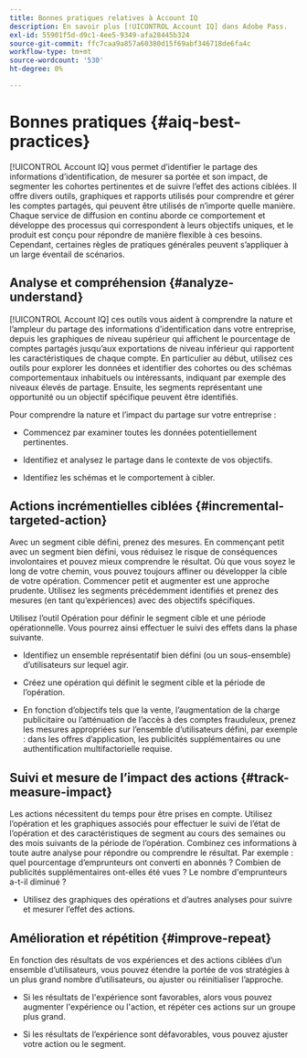 ```yaml
---
title: Bonnes pratiques relatives à Account IQ
description: En savoir plus [!UICONTROL Account IQ] dans Adobe Pass.
exl-id: 55901f5d-d9c1-4ee5-9349-afa28445b324
source-git-commit: ffc7caa9a857a60380d15f69abf346718de6fa4c
workflow-type: tm+mt
source-wordcount: '530'
ht-degree: 0%

---
```


# Bonnes pratiques {#aiq-best-practices}

[!UICONTROL Account IQ] vous permet d’identifier le partage des informations d’identification, de mesurer sa portée et son impact, de segmenter les cohortes pertinentes et de suivre l’effet des actions ciblées. Il offre divers outils, graphiques et rapports utilisés pour comprendre et gérer les comptes partagés, qui peuvent être utilisés de n’importe quelle manière. Chaque service de diffusion en continu aborde ce comportement et développe des processus qui correspondent à leurs objectifs uniques, et le produit est conçu pour répondre de manière flexible à ces besoins.  Cependant, certaines règles de pratiques générales peuvent s’appliquer à un large éventail de scénarios.

## Analyse et compréhension {#analyze-understand}

[!UICONTROL Account IQ] ces outils vous aident à comprendre la nature et l’ampleur du partage des informations d’identification dans votre entreprise, depuis les graphiques de niveau supérieur qui affichent le pourcentage de comptes partagés jusqu’aux exportations de niveau inférieur qui rapportent les caractéristiques de chaque compte. En particulier au début, utilisez ces outils pour explorer les données et identifier des cohortes ou des schémas comportementaux inhabituels ou intéressants, indiquant par exemple des niveaux élevés de partage. Ensuite, les segments représentant une opportunité ou un objectif spécifique peuvent être identifiés.

Pour comprendre la nature et l’impact du partage sur votre entreprise :

* Commencez par examiner toutes les données potentiellement pertinentes.

* Identifiez et analysez le partage dans le contexte de vos objectifs.

* Identifiez les schémas et le comportement à cibler.

## Actions incrémentielles ciblées {#incremental-targeted-action}

Avec un segment cible défini, prenez des mesures. En commençant petit avec un segment bien défini, vous réduisez le risque de conséquences involontaires et pouvez mieux comprendre le résultat. Où que vous soyez le long de votre chemin, vous pouvez toujours affiner ou développer la cible de votre opération.
Commencer petit et augmenter est une approche prudente. Utilisez les segments précédemment identifiés et prenez des mesures (en tant qu’expériences) avec des objectifs spécifiques.

Utilisez l’outil Opération pour définir le segment cible et une période opérationnelle. Vous pourrez ainsi effectuer le suivi des effets dans la phase suivante.

* Identifiez un ensemble représentatif bien défini (ou un sous-ensemble) d’utilisateurs sur lequel agir.

* Créez une opération qui définit le segment cible et la période de l’opération.

* En fonction d’objectifs tels que la vente, l’augmentation de la charge publicitaire ou l’atténuation de l’accès à des comptes frauduleux, prenez les mesures appropriées sur l’ensemble d’utilisateurs défini, par exemple : dans les offres d’application, les publicités supplémentaires ou une authentification multifactorielle requise.

<!--If necessary, gauge the affect [by measuring the impact of actions taken](#track-measure-impact).-->

## Suivi et mesure de l’impact des actions {#track-measure-impact}

Les actions nécessitent du temps pour être prises en compte. Utilisez l’opération et les graphiques associés pour effectuer le suivi de l’état de l’opération et des caractéristiques de segment au cours des semaines ou des mois suivants de la période de l’opération. Combinez ces informations à toute autre analyse pour répondre ou comprendre le résultat. Par exemple : quel pourcentage d’emprunteurs ont converti en abonnés ? Combien de publicités supplémentaires ont-elles été vues ? Le nombre d&#39;emprunteurs a-t-il diminué ?

* Utilisez des graphiques des opérations et d’autres analyses pour suivre et mesurer l’effet des actions.

## Amélioration et répétition {#improve-repeat}

En fonction des résultats de vos expériences et des actions ciblées d’un ensemble d’utilisateurs, vous pouvez étendre la portée de vos stratégies à un plus grand nombre d’utilisateurs, ou ajuster ou réinitialiser l’approche.

* Si les résultats de l&#39;expérience sont favorables, alors vous pouvez augmenter l&#39;expérience ou l&#39;action, et répéter ces actions sur un groupe plus grand.

* Si les résultats de l’expérience sont défavorables, vous pouvez ajuster votre action ou le segment.

<!--

Best Practices
[!UICONTROL Account IQ] enables you to maximize your business ROI, and eventually grow your subscribers and revenue by understanding subscriber usage patterns and password sharing. Read on to know how you can make the best use of [!UICONTROL Account IQ] to manage credential sharing.

Analyze and understand
Authorized access of streaming services generates vast sums of data representing user activity. Use [!UICONTROL Account IQ] analytics tools to explore the data and identify interesting cohorts or behavioral patterns that indicate sharing. Then, segments representing a particular opportunity or objective can be identified.

To understand nature and impact of sharing on your business:

Use [!UICONTROL Account IQ] to access all relevant data.

Identify and analyze sharing in the context of your objectives.

Identify patterns and behavior to target.

Take targeted incremental action
To start small and ramp up is a prudent approach. Use previously identified segments, and take actions (as experiments) with specific objectives.

Identify a well-defined, representative subset of users in the segment to act on.

Depending on objectives such as upselling, increasing ad load, or mitigating access to fraudulent accounts, take relevant actions to include customer messaging or offers, extra ads, or requiring multi-factor authentication.

Target users are likely to respond to offers to upgrade and pay for sharing.

Align enterprise stakeholders to update strategy, such as:

Revisit partner agreements to enlist cooperation or concessions.

Simplify access and enhance the user experience for good customers.

Mitigate sharing by limiting access to obvious moochers.

If necessary, gauge the affect by measuring the impact of actions taken.

Track and measure the impact of actions
Once you have acted on some set of users within a segment, it is important to measure the effect of those actions over a subsequent period of weeks or months. For example, you would want to understand:

What percentage of borrowers converted to subscribers?

How many additional ads were viewed?

Did the number of borrowers decrease?

[!UICONTROL Account IQ]'s sophisticated machine learning based models help you analyze and measure the impacts of your experiments (or actions).

Improve and repeat
Based on the outcomes of your experiments and targeted actions on small groups of users, you can expand the reach of your strategies to rest of the user segment or reset the strategy and audience to act on.

Based on the usage insights from risk indices, sharing levels, and usage patterns, you can create experiments (or operations) and tailor your actions for strategic goals or desired outcomes.

If the results of the experiment are favorable, then you can scale up the experiment, and repeat those actions on a larger group.

If the results of the experiment are unfavorable, then you can adjust your action or the experiment group.

Therefore, understanding, acting, and tracking are the keys to optimally mitigate and manage credential sharing in your subscribers.
-->
